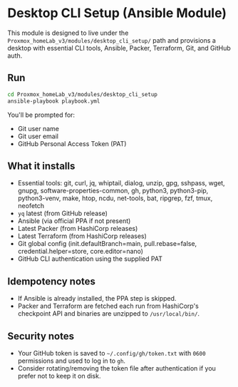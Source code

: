 <!-- 
#####################################################################
# File: Proxmox_homeLab_v3/modules/desktop_cli_setup/README.md
# Purpose:  README File
# Version: 0.0.1
##################################################################### 
-->

# Desktop CLI Setup (Ansible Module)

This module is designed to live under the `Proxmox_homeLab_v3/modules/desktop_cli_setup/` path
and provisions a desktop with essential CLI tools, Ansible, Packer, Terraform, Git, and GitHub auth.

## Run
```bash
cd Proxmox_homeLab_v3/modules/desktop_cli_setup
ansible-playbook playbook.yml
```

You'll be prompted for:
- Git user name
- Git user email
- GitHub Personal Access Token (PAT)

## What it installs
- Essential tools: git, curl, jq, whiptail, dialog, unzip, gpg, sshpass, wget, gnupg, software-properties-common, gh,
  python3, python3-pip, python3-venv, make, htop, ncdu, net-tools, bat, ripgrep, fzf, tmux, neofetch
- `yq` latest (from GitHub release)
- Ansible (via official PPA if not present)
- Latest Packer (from HashiCorp releases)
- Latest Terraform (from HashiCorp releases)
- Git global config (init.defaultBranch=main, pull.rebase=false, credential.helper=store, core.editor=nano)
- GitHub CLI authentication using the supplied PAT

## Idempotency notes
- If Ansible is already installed, the PPA step is skipped.
- Packer and Terraform are fetched each run from HashiCorp's checkpoint API and binaries are unzipped to `/usr/local/bin/`.

## Security notes
- Your GitHub token is saved to `~/.config/gh/token.txt` with `0600` permissions and used to log in to `gh`.
- Consider rotating/removing the token file after authentication if you prefer not to keep it on disk.
